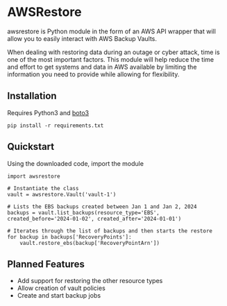 # AWSRestore
awsrestore is Python module in the form of an AWS API wrapper that will allow you to easily interact with AWS Backup Vaults.

When dealing with restoring data during an outage or cyber attack, time is one of the most important factors. This module will help reduce the time and effort to get systems and data in AWS available by limiting the information you need to provide while allowing for flexibility. 

## Installation
Requires Python3 and [boto3](https://boto3.amazonaws.com/v1/documentation/api/latest/guide/quickstart.html#installation)

```
pip install -r requirements.txt
```

## Quickstart
Using the downloaded code, import the module
```
import awsrestore

# Instantiate the class
vault = awsrestore.Vault('vault-1')

# Lists the EBS backups created between Jan 1 and Jan 2, 2024
backups = vault.list_backups(resource_type='EBS', created_before='2024-01-02', created_after='2024-01-01')

# Iterates through the list of backups and then starts the restore
for backup in backups['RecoveryPoints']:
    vault.restore_ebs(backup['RecoveryPointArn'])
```

## Planned Features
- Add support for restoring the other resource types
- Allow creation of vault policies
- Create and start backup jobs